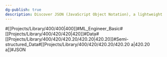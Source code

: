 ```yaml
---
dg-publish: true
description: Discover JSON (JavaScript Object Notation), a lightweight data-interchange format that's easy to read and write for humans and simple to parse and generate for machines. Learn why it's widely used for web applications to exchange data between client and server efficiently
---
```

#[[Projects/Library/400/400\|400]]#ML_Engineer_Basic#[[Projects/Library/400/420/420\|420]]#Data#[[Projects/Library/400/420/420.20/420.20\|420.20]]#Semi-structured_Data#[[Projects/Library/400/420/420.20/420.20 a\|420.20 a]]#JSON


